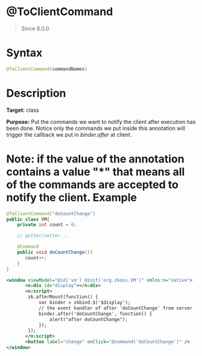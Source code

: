 # @ToClientCommand
> Since 8.0.0

Syntax
======

``` java
@ToClientCommand(commandNames)
```


Description
===========

**Target:** class

**Purpose:** Put the commands we want to notify the client after execution has been done. Notice only the commands we put inside this annotation will trigger the callback we put in *binder.after* at client.

**Note:** if the value of the annotation contains a value __"*"__ that means all of the commands are accepted to notify the client.
Example
=======

``` java
@ToClientCommand("doCountChange")
public class VM{
    private int count = 0;

    // getter/setter...

    @Command
    public void doCountChange(){
       count++;
    }
}
```

```xml
<window viewModel="@id('vm') @init('org.zkoss.VM')" xmlns:n="native">
       <n:div id="display"></n:div>
       <n:script>
       	zk.afterMount(function() {
			var binder = zkbind.$('$display');
			// the event handler of after 'doCountChange' from server
			binder.after('doCountChange', function() {
				alert("after doCountChange");
			});
		});
       </n:script>
       <button label="change" onClick="@command('doCountChange')" />
</window>
```


